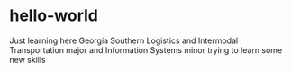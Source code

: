 # hello-world
Just learning here
Georgia Southern Logistics and Intermodal Transportation major and Information Systems minor trying to learn some new skills
